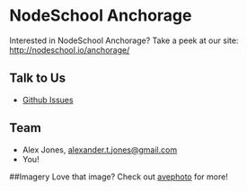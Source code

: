 # NodeSchool Anchorage

Interested in NodeSchool Anchorage? Take a peek at our site: http://nodeschool.io/anchorage/


## Talk to Us

 - [Github Issues](https://github.com/nodeschool/anchorage/issues)


## Team

 - Alex Jones, [alexander.t.jones@gmail.com](mailto:alexander.t.jones@gmail.com)
 - You!

##Imagery
Love that image? Check out [avephoto](http://avephoto.com/) for more!